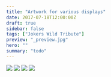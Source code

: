 ```yaml
---
title: "Artwork for various displays"
date: 2017-07-18T12:00:00Z
draft: true
sidebar: false
tags: ["Jokers Wild Tribute"]
preview: "_preview.jpg"
hero: ""
summary: "todo"
---
```


![](hud.jpg)
![](panel.jpg)
![](marquee.jpg)
![](print.jpg)

